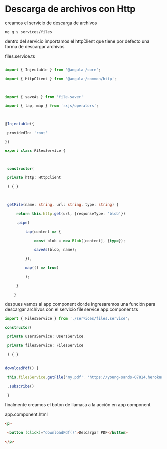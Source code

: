# Descarga de archivos con Http

creamos el servicio de descarga de archivos
```
ng g s services/files
```

dentro del servicio importamos el httpClient que tiene por defecto una forma de descargar archivos

files.service.ts
```ts

import { Injectable } from '@angular/core';

import { HttpClient } from '@angular/common/http';

  

import { saveAs } from 'file-saver'

import { tap, map } from 'rxjs/operators';

  

@Injectable({

 providedIn: 'root'

})

export class FilesService {

  

 constructor(

 private http: HttpClient

 ) { }

  

 getFile(name: string, url: string, type: string) {

	 return this.http.get(url, {responseType: 'blob'})

	 .pipe(

		 tap(content => {

			 const blob = new Blob([content], {type});

			 saveAs(blob, name);

		 }),

		 map(() => true)

		 );

	 }

	}
```

despues vamos al app component donde ingresaremos una función para descargar archivos con el servicio file service 
app.component.ts

```ts
import { FilesService } from './services/files.service';

constructor(

 private usersService: UsersService,

 private filesService: FilesService

 ) { }
 

downloadPdf() {

 this.filesService.getFile('my.pdf', 'https://young-sands-07814.herokuapp.com/api/files/dummy.pdf', 'application/pdf')

 .subscribe()

 }

```

finalmente creamos el botón de llamada a la acción en app component

app.component.html
```html
<p>

 <button (click)="downloadPdf()">Descargar PDF</button>

</p>
```